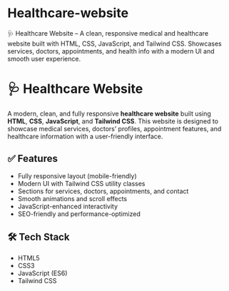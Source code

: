 # Healthcare-website
🩺 Healthcare Website – A clean, responsive medical and healthcare website built with HTML, CSS, JavaScript, and Tailwind CSS. Showcases services, doctors, appointments, and health info with a modern UI and smooth user experience.
# 🩺 Healthcare Website

A modern, clean, and fully responsive **healthcare website** built using **HTML**, **CSS**, **JavaScript**, and **Tailwind CSS**. This website is designed to showcase medical services, doctors’ profiles, appointment features, and healthcare information with a user-friendly interface.

## ✅ Features

- Fully responsive layout (mobile-friendly)
- Modern UI with Tailwind CSS utility classes
- Sections for services, doctors, appointments, and contact
- Smooth animations and scroll effects
- JavaScript-enhanced interactivity
- SEO-friendly and performance-optimized

## 🛠️ Tech Stack

- HTML5  
- CSS3  
- JavaScript (ES6)  
- Tailwind CSS

